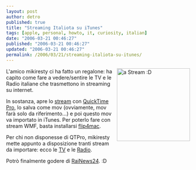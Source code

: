 ```yaml
---
layout: post
author: detro
published: true
title: "Streaming Italiota su iTunes"
tags: [apple, personal, howto, it, curiosity, italian]
date: "2006-03-21 00:46:27"
published: "2006-03-21 00:46:27"
updated: "2006-03-21 00:46:27"
permalink: /2006/03/21/streaming-italiota-su-itunes/
---
```


<img src="http://filebox.vt.edu/users/stfox/Katahdin%20Stream%20Falls.jpg" alt="a Stream :D" align="right" width="200" />
L'amico mikiresty ci ha fatto un regalone: ha capito come fare a vedere/sentire le TV e le Radio italiane che trasmettono in streaming su internet.

In sostanza, apre lo <a href="http://en.wikipedia.org/wiki/Stream_%28computer%29">stream</a> con <a href="http://www.apple.com/quicktime/mac.html">QuickTime</a> <a href="http://www.apple.com/quicktime/pro/mac.html">Pro</a>, lo salva come mov (ovviamente, mov farà solo da riferimento...) e poi questo mov va importato in iTunes.
Per poterlo fare con stream WMF, basta installarsi <a href="http://www.flip4mac.com/">flip4mac</a>.

Per chi non disponesse di QTPro, mikiresty mette appunto a disposizione tranti stream da importare: ecco le <a href="http://www.mikiresty.com/tv/tv.html">TV</a> e le <a href="http://www.mikiresty.com/radio/radio.html">Radio</a>.

Potrò finalmente godere di <a href="http://www.rainews24.rai.it/">RaiNews24</a>. :D

